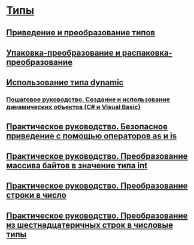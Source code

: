 # [Типы](index.md)
## [Приведение и преобразование типов](casting-and-type-conversions.md)
## [Упаковка-преобразование и распаковка-преобразование](boxing-and-unboxing.md)
## [Использование типа dynamic](using-type-dynamic.md)
### [Пошаговое руководство. Создание и использование динамических объектов (C# и Visual Basic)](walkthrough-creating-and-using-dynamic-objects.md)
## [Практическое руководство. Безопасное приведение с помощью операторов as и is](how-to-safely-cast-by-using-as-and-is-operators.md)
## [Практическое руководство. Преобразование массива байтов в значение типа int](how-to-convert-a-byte-array-to-an-int.md)
## [Практическое руководство. Преобразование строки в число](how-to-convert-a-string-to-a-number.md)
## [Практическое руководство. Преобразование из шестнадцатеричных строк в числовые типы](how-to-convert-between-hexadecimal-strings-and-numeric-types.md)
